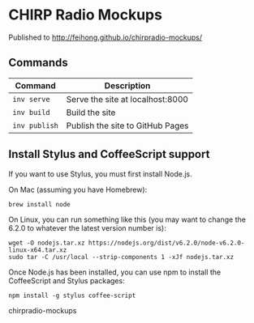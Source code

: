 # CHIRP Radio Mockups

Published to http://feihong.github.io/chirpradio-mockups/

## Commands

| **Command** | **Description** |
|-------------|-----------------|
| `inv serve` | Serve the site at localhost:8000 |
| `inv build` | Build the site |
| `inv publish` | Publish the site to GitHub Pages |

## Install Stylus and CoffeeScript support

If you want to use Stylus, you must first install Node.js.

On Mac (assuming you have Homebrew):

```
brew install node
```

On Linux, you can run something like this (you may want to change the 6.2.0 to whatever the latest version number is):

```
wget -O nodejs.tar.xz https://nodejs.org/dist/v6.2.0/node-v6.2.0-linux-x64.tar.xz
sudo tar -C /usr/local --strip-components 1 -xJf nodejs.tar.xz
```

Once Node.js has been installed, you can use npm to install the CoffeeScript and Stylus packages:

```
npm install -g stylus coffee-script
```
chirpradio-mockups
